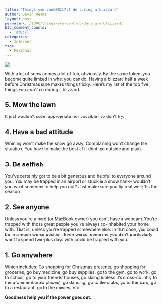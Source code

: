 ```yaml
---
title: 'Things you can&#8217;t do during a blizzard'
author: Devin Reams
layout: post
permalink: /2006/things-you-cant-do-during-a-blizzard/
btc_comment_counts:
  - 'a:0:{}'
categories:
  - Internet
tags:
  - Personal
---
```

<img src="https://devin.rea.ms/wp-content/uploads/2006/12/snowtrees.jpg" align="center" />

With a lot of snow comes a lot of fun, obviously. By the same token, you become quite limited in what you can do. Having a blizzard half a week before Christmas sure makes things tricky. Here&#8217;s my list of the top five things you *can&#8217;t* do during a blizzard.

<!--more-->

## 5. Mow the lawn

It just wouldn&#8217;t seem appropriate nor possible- so don&#8217;t try.

## 4. Have a bad attitude

Whining won&#8217;t make the snow go away. Complaining won&#8217;t change the situation. You have to make the best of it (hint: go outside and play).

## 3. Be selfish

You&#8217;ve certainly got to be a bit generous and helpful to everyone around you. You may be trapped in an airport or stuck in a snow bank&#8211; wouldn&#8217;t you want someone to help you out? Just make sure you tip real well; &#8217;tis the season.

## 2. See anyone

Unless you&#8217;re a nerd (or MacBook owner) you don&#8217;t have a webcam. You&#8217;re trapped with those great people you&#8217;ve always co-inhabited your home with. That is, unless you&#8217;re trapped somewhere else. In that case, you could be in a much worse position. Even worse, someone you don&#8217;t particularly want to spend two-plus days with could be trapped with you.

## 1. Go anywhere

Which includes: Go shopping for Christmas presents, go shopping for groceries, go buy medicine, go buy supplies, go to the gym, go to work, go to school, go to your friends&#8217; houses, go skiing (unless it&#8217;s cross-country to the aforementioned places), go dancing, go to the clubs, go to the bars, go to a restaurant, go to the movies, etc.

**Goodness help you if the power goes out.**